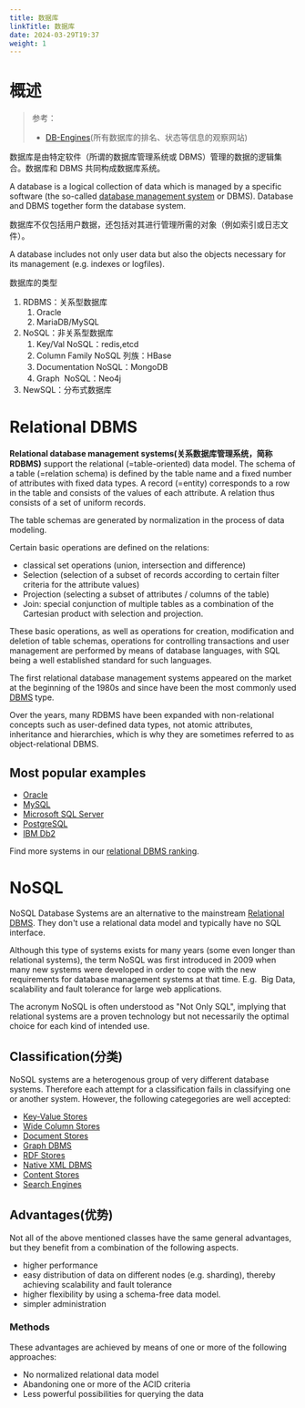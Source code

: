 ```yaml
---
title: 数据库
linkTitle: 数据库
date: 2024-03-29T19:37
weight: 1
---
```


# 概述

> 参考：
> 
> - [DB-Engines](https://db-engines.com/en/article/Database)(所有数据库的排名、状态等信息的观察网站)

数据库是由特定软件（所谓的数据库管理系统或 DBMS）管理的数据的逻辑集合。数据库和 DBMS 共同构成数据库系统。

A database is a logical collection of data which is managed by a specific software (the so-called [database management system](https://db-engines.com/en/article/Database+Management+System) or DBMS). Database and DBMS together form the database system.

数据库不仅包括用户数据，还包括对其进行管理所需的对象（例如索引或日志文件）。

A database includes not only user data but also the objects necessary for its management (e.g. indexes or logfiles).

数据库的类型

1. RDBMS：关系型数据库
   1. Oracle
   2. MariaDB/MySQL
2. NoSQL：非关系型数据库
   1. Key/Val NoSQL：redis,etcd
   2. Column Family NoSQL 列族：HBase
   3. Documentation NoSQL：MongoDB
   4. Graph  NoSQL：Neo4j
3. NewSQL：分布式数据库

# Relational DBMS

**Relational database management systems(关系数据库管理系统，简称 RDBMS)** support the relational (=table-oriented) data model. The schema of a table (=relation schema) is defined by the table name and a fixed number of attributes with fixed data types. A record (=entity) corresponds to a row in the table and consists of the values of each attribute. A relation thus consists of a set of uniform records.

The table schemas are generated by normalization in the process of data modeling.

Certain basic operations are defined on the relations:

- classical set operations (union, intersection and difference)
- Selection (selection of a subset of records according to certain filter criteria for the attribute values)
- Projection (selecting a subset of attributes / columns of the table)
- Join: special conjunction of multiple tables as a combination of the Cartesian product with selection and projection.

These basic operations, as well as operations for creation, modification and deletion of table schemas, operations for controlling transactions and user management are performed by means of database languages, with SQL being a well established standard for such languages.

The first relational database management systems appeared on the market at the beginning of the 1980s and since have been the most commonly used [DBMS](https://db-engines.com/en/article/DBMS) type.

Over the years, many RDBMS have been expanded with non-relational concepts such as user-defined data types, not atomic attributes, inheritance and hierarchies, which is why they are sometimes referred to as object-relational DBMS.

## Most popular examples

- [Oracle](https://db-engines.com/en/system/Oracle)
- [MySQL](https://db-engines.com/en/system/MySQL)
- [Microsoft SQL Server](https://db-engines.com/en/system/Microsoft+SQL+Server)
- [PostgreSQL](https://db-engines.com/en/system/PostgreSQL)
- [IBM Db2](https://db-engines.com/en/system/IBM+Db2)

Find more systems in our [relational DBMS ranking](https://db-engines.com/en/ranking/relational+dbms).

# NoSQL

NoSQL Database Systems are an alternative to the mainstream [Relational DBMS](https://db-engines.com/en/article/Relational+DBMS). They don't use a relational data model and typically have no SQL interface.

Although this type of systems exists for many years (some even longer than relational systems), the term NoSQL was first introduced in 2009 when many new systems were developed in order to cope with the new requirements for database management systems at that time. E.g.  Big Data, scalability and fault tolerance for large web applications.

The acronym NoSQL is often understood as "Not Only SQL", implying that relational systems are a proven technology but not necessarily the optimal choice for each kind of intended use.

## Classification(分类)

NoSQL systems are a heterogenous group of very different database systems. Therefore each attempt for a classification fails in classifying one or another system. However, the following categegories are well accepted:

- [Key-Value Stores](https://db-engines.com/en/article/Key-value+Stores)
- [Wide Column Stores](https://db-engines.com/en/article/Wide+Column+Stores)
- [Document Stores](https://db-engines.com/en/article/Document+Stores)
- [Graph DBMS](https://db-engines.com/en/article/Graph+DBMS)
- [RDF Stores](https://db-engines.com/en/article/RDF+Stores)
- [Native XML DBMS](https://db-engines.com/en/article/Native+XML+DBMS)
- [Content Stores](https://db-engines.com/en/article/Content+Stores)
- [Search Engines](https://db-engines.com/en/article/Search+Engines)

## Advantages(优势)

Not all of the above mentioned classes have the same general advantages, but they benefit from a combination of the following aspects.

- higher performance
- easy distribution of data on different nodes (e.g. sharding), thereby achieving scalability and fault tolerance
- higher flexibility by using a schema-free data model.
- simpler administration

### Methods

These advantages are achieved by means of one or more of the following approaches:

- No normalized relational data model
- Abandoning one or more of the ACID criteria
- Less powerful possibilities for querying the data
